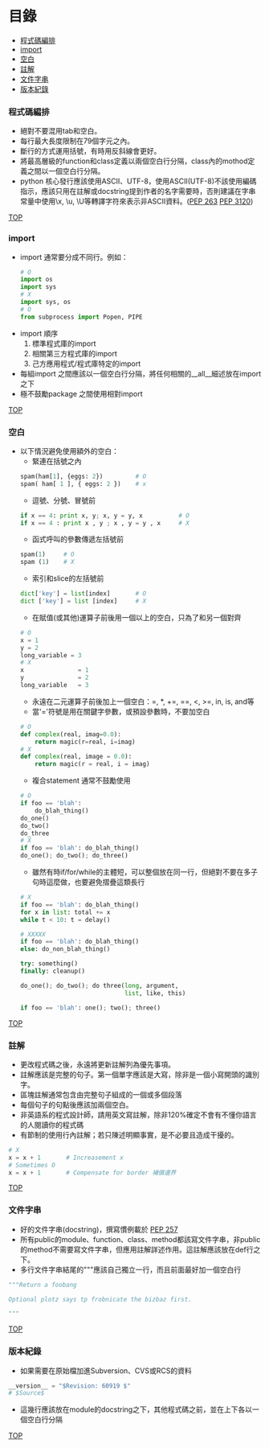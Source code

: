 # 目錄
- [程式碼編排](#程式碼編排)
- [import](#import)
- [空白](#空白)
- [註解](#註解)
- [文件字串](#文件字串)
- [版本紀錄](#版本紀錄)

### 程式碼編排
- 絕對不要混用tab和空白。
- 每行最大長度限制在79個字元之內。
- 斷行的方式運用括號，有時用反斜線會更好。
- 將最高層級的function和class定義以兩個空白行分隔，class內的mothod定義之間以一個空白行分隔。
- python 核心發行應該使用ASCII、UTF-8，使用ASCII(UTF-8)不該使用編碼指示，應該只用在註解或docstring提到作者的名字需要時，否則建議在字串常量中使用\x, \u, \U等轉譯字符來表示非ASCII資料。([PEP 263](https://www.python.org/dev/peps/pep-0263/) [PEP 3120](https://www.python.org/dev/peps/pep-3120/))

[TOP](#目錄)

### import 
- import 通常要分成不同行。例如：
    ```python
    # O
    import os
    import sys
    # X
    import sys, os
    # O
    from subprocess import Popen, PIPE
    ```
- import 順序 
    1. 標準程式庫的import
    2. 相關第三方程式庫的import
    3. 己方應用程式/程式庫特定的import
- 每組import 之間應該以一個空白行分隔，將任何相關的__all__細述放在import 之下
- 極不鼓勵package 之間使用相對import

[TOP](#目錄)

### 空白
- 以下情況避免使用額外的空白：
    - 緊連在括號之內
    ```python
    spam(ham[1], {eggs: 2})         # O
    spam( ham[ 1 ], { eggs: 2 })    # x
    ```
    - 逗號、分號、冒號前
    ```python
    if x == 4: print x, y; x, y = y, x          # O
    if x == 4 : print x , y ; x , y = y , x     # X
    ```
    - 函式呼叫的參數傳遞左括號前
    ```python 
    spam(1)     # O
    spam (1)    # X
    ```
    - 索引和slice的左括號前
    ```python
    dict['key'] = list[index]       # O
    dict ['key'] = list [index]     # X
    ```
    - 在賦值(或其他)運算子前後用一個以上的空白，只為了和另一個對齊
    ```python
    # O
    x = 1
    y = 2
    long_variable = 3 
    # X
    x               = 1
    y               = 2
    long_variable   = 3
    ```
    - 永遠在二元運算子前後加上一個空白：=, *, +=, ==, <, >=, in, is, and等
    - 當'='符號是用在關鍵字參數，或預設參數時，不要加空白
    ```python
    # O
    def complex(real, imag=0.0):
        return magic(r=real, i=imag)
    # X
    def complex(real, image = 0.0):
        return magic(r = real, i = imag)
    ```
    - 複合statement 通常不鼓勵使用
    ```python
    # O
    if foo == 'blah':
        do_blah_thing()
    do_one()
    do_two()
    do_three
    # X
    if foo == 'blah': do_blah_thing()
    do_one(); do_two(); do_three()
    ```
    - 雖然有時if/for/while的主體短，可以整個放在同一行，但絕對不要在多子句時這麼做，也要避免摺疊這類長行
    ```python
    # X
    if foo == 'blah': do_blah_thing()
    for x in list: total += x
    while t < 10: t = delay()
    ```
    ```python
    # XXXXX
    if foo == 'blah': do_blah_thing()
    else: do_non_blah_thing()

    try: something()
    finally: cleanup()

    do_one(); do_two(); do three(long, argument,
                                 list, like, this)

    if foo == 'blah': one(); two(); three()
    ```

[TOP](#目錄)

### 註解
- 更改程式碼之後，永遠將更新註解列為優先事項。
- 註解應該是完整的句子。第一個單字應該是大寫，除非是一個小寫開頭的識別字。
- 區塊註解通常包含由完整句子組成的一個或多個段落
- 每個句子的句點後應該加兩個空白。
- 非英語系的程式設計師，請用英文寫註解，除非120%確定不會有不懂你語言的人閱讀你的程式碼
- 有節制的使用行內註解；若只陳述明顯事實，是不必要且造成干擾的。
```python
# X
x = x + 1       # Increasement x
# Sometimes O
x = x + 1       # Compensate for border 補償邊界
```

[TOP](#目錄)

### 文件字串
- 好的文件字串(docstring)，撰寫慣例載於 [PEP 257](https://www.python.org/dev/peps/pep-0257/)
- 所有public的module、function、class、method都該寫文件字串，非public的method不需要寫文件字串，但應用註解詳述作用。這註解應該放在def行之下。
- 多行文件字串結尾的"""應該自己獨立一行，而且前面最好加一個空白行
```python
"""Return a foobang

Optional plotz says tp frobnicate the bizbaz first.

"""
```

[TOP](#目錄)

### 版本紀錄
- 如果需要在原始檔加進Subversion、CVS或RCS的資料
```python
__version__ = "$Revision: 60919 $"
# $Source$
```
- 這幾行應該放在module的docstring之下，其他程式碼之前，並在上下各以一個空白行分隔

[TOP](#目錄)

